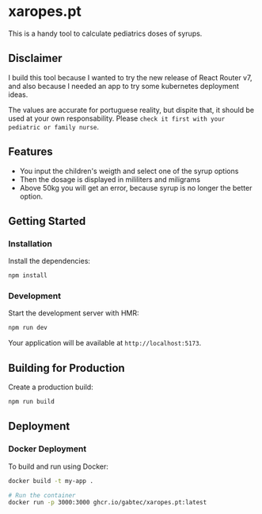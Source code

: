 # xaropes.pt

This is a handy tool to calculate pediatrics doses of syrups.

## Disclaimer

I build this tool because I wanted to try the new release of React Router v7, and also because I needed an app to try some kubernetes deployment ideas.

The values are accurate for portuguese reality, but dispite that, it should be used at your own responsability. Please `check it first with your pediatric or family nurse`.

## Features

- You input the children's weigth and select one of the syrup options
- Then the dosage is displayed in mililiters and miligrams
- Above 50kg you will get an error, because syrup is no longer the better option.

## Getting Started

### Installation

Install the dependencies:

```bash
npm install
```

### Development

Start the development server with HMR:

```bash
npm run dev
```

Your application will be available at `http://localhost:5173`.

## Building for Production

Create a production build:

```bash
npm run build
```

## Deployment

### Docker Deployment

To build and run using Docker:

```bash
docker build -t my-app .

# Run the container
docker run -p 3000:3000 ghcr.io/gabtec/xaropes.pt:latest
```
